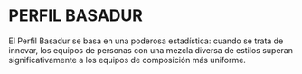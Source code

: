 # PERFIL BASADUR

El Perfil Basadur se basa en una poderosa estadística: cuando se trata de innovar, los equipos de personas con una mezcla diversa de estilos superan significativamente a los equipos de composición más uniforme.

